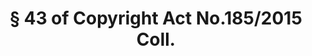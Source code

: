 ---
title: "§ 43 of Copyright Act No.185/2015 Coll."
draft: false
exceptions:
- info52a
memberstates:
- SK
score: 3
compensation:
- Compensated
remarks: |
 The provision applies to natural persons (regardless the purpose of use) and also legal persons using works for their own needs. Section § 43 (2) specifies, that the limitation does NOT apply with regards to whole verbal works, nor does it apply to substantial parts of verbal works. It also does not apply to musical works in written form and graphical representation of architectural works. This exception is regulated narrower in comparison to the InfoSoc Directive.


link: "https://www.slov-lex.sk/pravne-predpisy/SK/ZZ/2015/185/20160701"
---